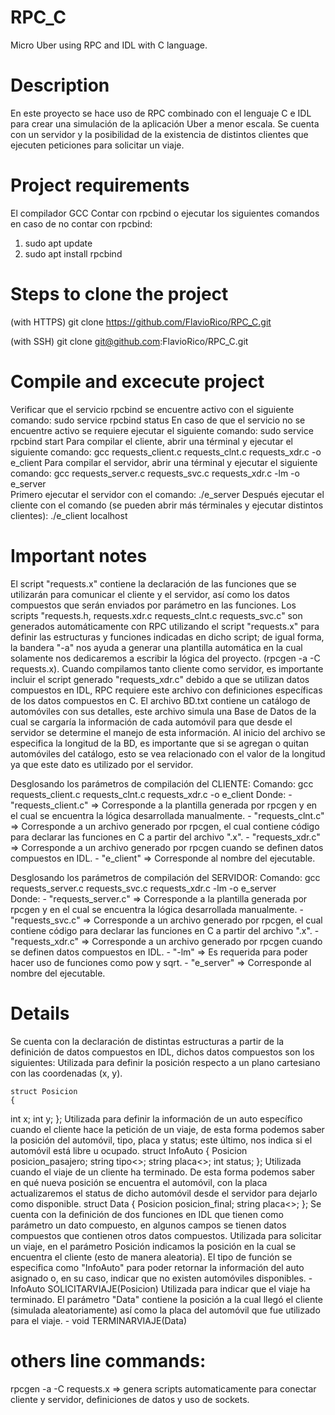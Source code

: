 # RPC_C
Micro Uber using RPC and IDL with C language.
 
# Description
En este proyecto se hace uso de RPC combinado con el lenguaje C e IDL para crear una simulación de la aplicación Uber a menor escala. Se cuenta con un servidor y la posibilidad de la existencia de distintos clientes que ejecuten peticiones para solicitar un viaje.
 
# Project requirements
El compilador GCC
Contar con rpcbind o ejecutar los siguientes comandos en caso de no contar con rpcbind:
  1) sudo apt update
  2) sudo apt install rpcbind
  
# Steps to clone the project
(with HTTPS)
git clone https://github.com/FlavioRico/RPC_C.git

(with SSH)
git clone git@github.com:FlavioRico/RPC_C.git
 
# Compile and excecute project
Verificar que el servicio rpcbind se encuentre activo con el siguiente comando:
    sudo service rpcbind status
En caso de que el servicio no se encuentre activo se requiere ejecutar el siguiente comando:
    sudo service rpcbind start
Para compilar el cliente, abrir una términal y ejecutar el siguiente comando:
    gcc requests_client.c requests_clnt.c requests_xdr.c -o e_client
Para compilar el servidor, abrir una términal y ejecutar el siguiente comando:
    gcc requests_server.c requests_svc.c requests_xdr.c -lm -o e_server    
Primero ejecutar el servidor con el comando:
    ./e_server
Después ejecutar el cliente con el comando (se pueden abrir más términales y ejecutar distintos clientes):
    ./e_client localhost
 
# Important notes
El script "requests.x" contiene la declaración de las funciones que se utilizarán para comunicar el cliente y el servidor, así como los datos compuestos que serán enviados por parámetro en las funciones.
Los scripts "requests.h, requests.xdr.c requests_clnt.c requests_svc.c" son generados automáticamente con RPC utilizando el script "requests.x" para definir las estructuras y funciones indicadas en dicho script; de igual forma, la bandera "-a" nos ayuda a generar una plantilla automática en la cual solamente nos dedicaremos a escribir la lógica del proyecto. (rpcgen -a -C requests.x).
Cuando compilamos tanto cliente como servidor, es importante incluir el script generado "requests_xdr.c" debido a que se utilizan datos compuestos en IDL, RPC requiere este archivo con definiciones específicas de los datos compuestos en C.
El archivo BD.txt contiene un catálogo de automóviles con sus detalles, este archivo simula una Base de Datos de la cual se cargaría la información de cada automóvil para que desde el servidor se determine el manejo de esta información. Al inicio del archivo se especifica la longitud de la BD, es importante que si se agregan o quitan automóviles del catálogo, esto se vea relacionado con el valor de la longitud ya que este dato es utilizado por el servidor.
 
Desglosando los parámetros de compilación del CLIENTE:
    Comando: gcc requests_client.c requests_clnt.c requests_xdr.c -o e_client
    Donde:
    - "requests_client.c" => Corresponde a la plantilla generada por rpcgen y en el cual se encuentra la lógica desarrollada manualmente.
    - "requests_clnt.c" => Corresponde a un archivo generado por rpcgen, el cual contiene código para declarar las funciones en C a partir del archivo ".x".
    - "requests_xdr.c" => Corresponde a un archivo generado por rpcgen cuando se definen datos compuestos en IDL.
    - "e_client" => Corresponde al nombre del ejecutable.
 
Desglosando los parámetros de compilación del SERVIDOR:
    Comando: gcc requests_server.c requests_svc.c requests_xdr.c -lm -o e_server    
    Donde:
    - "requests_server.c" => Corresponde a la plantilla generada por rpcgen y en el cual se encuentra la lógica desarrollada manualmente.
    - "requests_svc.c" => Corresponde a un archivo generado por rpcgen, el cual contiene código para declarar las funciones en C a partir del archivo ".x".
    - "requests_xdr.c" => Corresponde a un archivo generado por rpcgen cuando se definen datos compuestos en IDL.
    - "-lm" => Es requerida para poder hacer uso de funciones como pow y sqrt.
    - "e_server" => Corresponde al nombre del ejecutable.
 
# Details
Se cuenta con la declaración de distintas estructuras a partir de la definición de datos compuestos en IDL, dichos datos compuestos son los siguientes:
    Utilizada para definir la posición respecto a un plano cartesiano con las coordenadas (x, y).
        <pre><code>struct Posicion {</code></pre>
            int x;
            int y;
        };
        </code></pre>
    Utilizada para definir la información de un auto específico cuando el cliente hace la petición de un viaje, de esta forma podemos saber la posición del automóvil, tipo, placa y status; este último, nos indica si el automóvil está libre u ocupado.
        struct InfoAuto {
            Posicion posicion_pasajero;
            string tipo<>;
            string placa<>;
            int status;
        };
    Utilizada cuando el viaje de un cliente ha terminado. De esta forma podemos saber en qué nueva posición se encuentra el automóvil, con la placa actualizaremos el status de dicho automóvil desde el servidor para dejarlo como disponible.
        struct Data {
            Posicion posicion_final;
            string placa<>;
        };
Se cuenta con la definición de dos funciones en IDL que tienen como parámetro un dato compuesto, en algunos campos se tienen datos compuestos que contienen otros datos compuestos.
    Utilizada para solicitar un viaje, en el parámetro Posición indicamos la posición en la cual se encuentra el cliente (esto de manera aleatoria). El tipo de función se especifica como "InfoAuto" para poder retornar la información del auto asignado o, en su caso, indicar que no existen automóviles disponibles.
        - InfoAuto SOLICITARVIAJE(Posicion)
    Utilizada para indicar que el viaje ha terminado. El parámetro "Data" contiene la posición a la cual llegó el cliente (simulada aleatoriamente) así como la placa del automóvil que fue utilizado para el viaje.
        - void TERMINARVIAJE(Data)

# others line commands:
rpcgen -a -C requests.x => genera scripts automaticamente para conectar cliente y servidor, definiciones de datos y uso de sockets.
